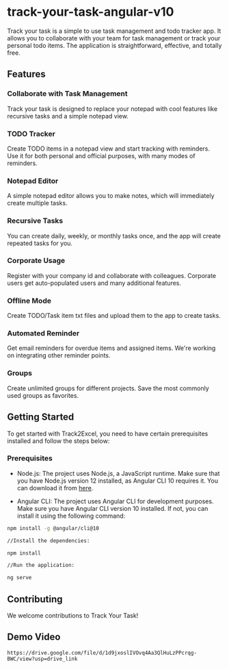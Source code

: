 # track-your-task-angular-v10

Track your task is a simple to use task management and todo tracker app. It allows you to collaborate with your team for task management or track your personal todo items. The application is straightforward, effective, and totally free.

## Features

### Collaborate with Task Management
Track your task is designed to replace your notepad with cool features like recursive tasks and a simple notepad view.

### TODO Tracker
Create TODO items in a notepad view and start tracking with reminders. Use it for both personal and official purposes, with many modes of reminders.

### Notepad Editor
A simple notepad editor allows you to make notes, which will immediately create multiple tasks.

### Recursive Tasks
You can create daily, weekly, or monthly tasks once, and the app will create repeated tasks for you.

### Corporate Usage
Register with your company id and collaborate with colleagues. Corporate users get auto-populated users and many additional features.

### Offline Mode
Create TODO/Task item txt files and upload them to the app to create tasks.

### Automated Reminder
Get email reminders for overdue items and assigned items. We're working on integrating other reminder points.

### Groups
Create unlimited groups for different projects. Save the most commonly used groups as favorites.

## Getting Started

To get started with Track2Excel, you need to have certain prerequisites installed and follow the steps below:

### Prerequisites

- Node.js: The project uses Node.js, a JavaScript runtime. Make sure that you have Node.js version 12 installed, as Angular CLI 10 requires it. You can download it from [here](https://nodejs.org/dist/latest-v12.x/).

- Angular CLI: The project uses Angular CLI for development purposes. Make sure you have Angular CLI version 10 installed. If not, you can install it using the following command:

```bash
npm install -g @angular/cli@10

//Install the dependencies:

npm install

//Run the application:

ng serve
```

## Contributing

We welcome contributions to Track Your Task!

## Demo Video

```
https://drive.google.com/file/d/1d9jxoslIVOvq4Aa3QlHuLzPPcrqg-BWC/view?usp=drive_link
```
